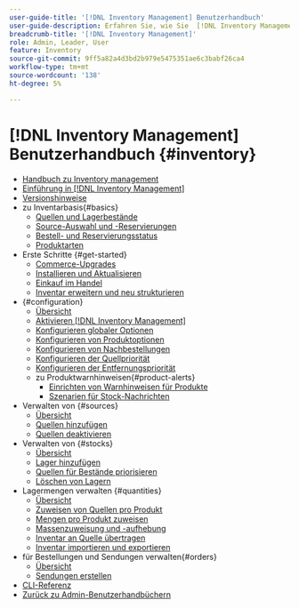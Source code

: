 ```yaml
---
user-guide-title: '[!DNL Inventory Management] Benutzerhandbuch'
user-guide-description: Erfahren Sie, wie Sie  [!DNL Inventory Management]  Funktionen verwenden können, um Mengen für den Verkauf zu verwalten und Lieferungen zu  [!DNL Commerce] .
breadcrumb-title: '[!DNL Inventory Management]'
role: Admin, Leader, User
feature: Inventory
source-git-commit: 9ff5a82a4d3bd2b979e5475351ae6c3babf26ca4
workflow-type: tm+mt
source-wordcount: '138'
ht-degree: 5%

---
```



# [!DNL Inventory Management] Benutzerhandbuch {#inventory}

- [Handbuch zu Inventory management](guide-overview.md)
- [Einführung in [!DNL Inventory Management]](introduction.md)
- [Versionshinweise](release-notes.md)
- zu Inventarbasis{#basics}
   - [Quellen und Lagerbestände](sources-stocks.md)
   - [Source-Auswahl und -Reservierungen](selection-reservations.md)
   - [Bestell- und Reservierungsstatus](order-status.md)
   - [Produktarten](product-types.md)
- Erste Schritte {#get-started}
   - [Commerce-Upgrades](migrate.md)
   - [Installieren und Aktualisieren](install-update.md)
   - [Einkauf im Handel](merchant-sourcing.md)
   - [Inventar erweitern und neu strukturieren](expand-restructure.md)
- {#configuration}
   - [Übersicht](configuration.md)
   - [Aktivieren [!DNL Inventory Management]](enable.md)
   - [Konfigurieren globaler Optionen](global-options.md)
   - [Konfigurieren von Produktoptionen](product-options.md)
   - [Konfigurieren von Nachbestellungen](backorders.md)
   - [Konfigurieren der Quellpriorität](source-priority-algorithm.md)
   - [Konfigurieren der Entfernungspriorität](distance-priority-algorithm.md)
   - zu Produktwarnhinweisen{#product-alerts}
      - [Einrichten von Warnhinweisen für Produkte](alert-setup.md)
      - [Szenarien für Stock-Nachrichten](stock-messages.md)
- Verwalten von {#sources}
   - [Übersicht](sources-manage.md)
   - [Quellen hinzufügen](sources-add.md)
   - [Quellen deaktivieren](sources-disable.md)
- Verwalten von {#stocks}
   - [Übersicht](stocks-manage.md)
   - [Lager hinzufügen](stocks-add.md)
   - [Quellen für Bestände priorisieren](stocks-prioritize-sources.md)
   - [Löschen von Lagern](stocks-delete.md)
- Lagermengen verwalten {#quantities}
   - [Übersicht](quantities-manage.md)
   - [Zuweisen von Quellen pro Produkt](sources-assign-per-product.md)
   - [Mengen pro Produkt zuweisen](quantities-assign-per-product.md)
   - [Massenzuweisung und -aufhebung](bulk-assignment.md)
   - [Inventar an Quelle übertragen](inventory-transfer.md)
   - [Inventar importieren und exportieren](inventory-import-export.md)
- für Bestellungen und Sendungen verwalten{#orders}
   - [Übersicht](shipments.md)
   - [Sendungen erstellen](shipments-create.md)
- [CLI-Referenz](cli.md)
- [Zurück zu Admin-Benutzerhandbüchern](https://experienceleague.adobe.com/de/docs/commerce-admin/user-guides/home)

